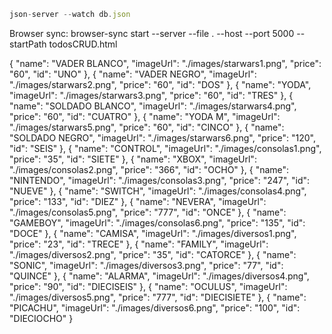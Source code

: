 ```js
json-server --watch db.json
```

Browser sync: browser-sync start --server --file . --host --port 5000 --startPath todosCRUD.html

{
      "name": "VADER BLANCO",
      "imageUrl": "./images/starwars1.png",
      "price": "60",
      "id": "UNO"
    },
    {
      "name": "VADER NEGRO",
      "imageUrl": "./images/starwars2.png",
      "price": "60",
      "id": "DOS"
    },
    {
      "name": "YODA",
      "imageUrl": "./images/starwars3.png",
      "price": "60",
      "id": "TRES"
    },
    {
      "name": "SOLDADO BLANCO",
      "imageUrl": "./images/starwars4.png",
      "price": "60",
      "id": "CUATRO"
    },
    {
      "name": "YODA M",
      "imageUrl": "./images/starwars5.png",
      "price": "60",
      "id": "CINCO"
    },
    {
      "name": "SOLDADO NEGRO",
      "imageUrl": "./images/starwars6.png",
      "price": "120",
      "id": "SEIS"
    },
    {
      "name": "CONTROL",
      "imageUrl": "./images/consolas1.png",
      "price": "35",
      "id": "SIETE"
    },
    {
      "name": "XBOX",
      "imageUrl": "./images/consolas2.png",
      "price": "366",
      "id": "OCHO"
    },
    {
      "name": "NINTENDO",
      "imageUrl": "./images/consolas3.png",
      "price": "247",
      "id": "NUEVE"
    },
    {
      "name": "SWITCH",
      "imageUrl": "./images/consolas4.png",
      "price": "133",
      "id": "DIEZ"
    },
    {
      "name": "NEVERA",
      "imageUrl": "./images/consolas5.png",
      "price": "777",
      "id": "ONCE"
    },
    {
      "name": "GAMEBOY",
      "imageUrl": "./images/consolas6.png",
      "price": "135",
      "id": "DOCE"
    },
    {
      "name": "CAMISA",
      "imageUrl": "./images/diversos1.png",
      "price": "23",
      "id": "TRECE"
    },
    {
      "name": "FAMILY",
      "imageUrl": "./images/diversos2.png",
      "price": "35",
      "id": "CATORCE"
    },
    {
      "name": "SONIC",
      "imageUrl": "./images/diversos3.png",
      "price": "77",
      "id": "QUINCE"
    },
    {
      "name": "ALARMA",
      "imageUrl": "./images/diversos4.png",
      "price": "90",
      "id": "DIECISEIS"
    },
    {
      "name": "OCULUS",
      "imageUrl": "./images/diversos5.png",
      "price": "777",
      "id": "DIECISIETE"
    },
    {
      "name": "PICACHU",
      "imageUrl": "./images/diversos6.png",
      "price": "100",
      "id": "DIECIOCHO"
    }
  